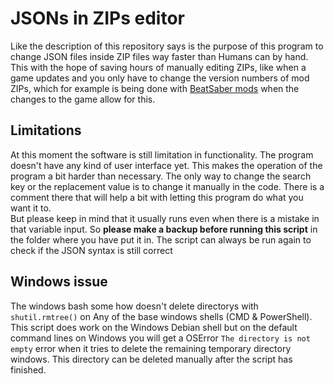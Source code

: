 # JSONs in ZIPs editor
Like the description of this repository says is the purpose of this program to change JSON files inside ZIP files way faster than Humans can by hand. This with the hope of saving hours of manually editing ZIPs, like when a game updates and you only have to change the version numbers of mod ZIPs, which for example is being done with [BeatSaber mods](https://github.com/RedBrumbler/BMBFCustomSabers) when the changes to the game allow for this.

## Limitations
At this moment the software is still limitation in functionality. The program doesn't have any kind of user interface yet. This makes the operation of the program a bit harder than necessary. The only way to change the search key or the replacement value is to change it manually in the code. There is a comment there that will help a bit with letting this program do what you want it to.\
But please keep in mind that it usually runs even when there is a mistake in that variable input. So **please make a backup before running this script** in the folder where you have put it in. The script can always be run again to check if the JSON syntax is still correct

## Windows issue
The windows bash some how doesn't delete directorys with `shutil.rmtree()` on Any of the base windows shells (CMD & PowerShell). This script does work on the Windows Debian shell but on the default command lines on Windows you will get a OSError `The directory is not empty` error when it tries to delete the remaining temporary directory windows. This directory can be deleted manually after the script has finished.
